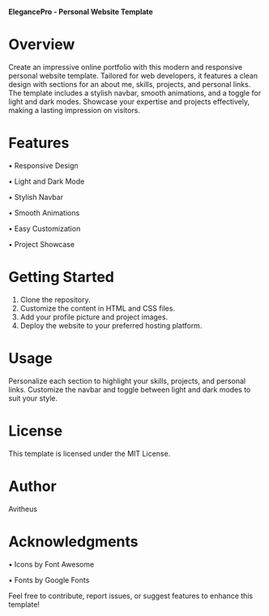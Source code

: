**ElegancePro - Personal Website Template**

# Overview

Create an impressive online portfolio with this modern and responsive personal website template. Tailored for web developers, it features a clean design with sections for an about me, skills, projects, and personal links. The template includes a stylish navbar, smooth animations, and a toggle for light and dark modes. Showcase your expertise and projects effectively, making a lasting impression on visitors.

# Features

• Responsive Design

• Light and Dark Mode

• Stylish Navbar

• Smooth Animations

• Easy Customization

• Project Showcase

# Getting Started

1. Clone the repository.
2. Customize the content in HTML and CSS files.
3. Add your profile picture and project images.
4. Deploy the website to your preferred hosting platform.

# Usage

Personalize each section to highlight your skills, projects, and personal links. Customize the navbar and toggle between light and dark modes to suit your style.

# License

This template is licensed under the MIT License.

# Author

Avitheus

# Acknowledgments

• Icons by Font Awesome

• Fonts by Google Fonts

Feel free to contribute, report issues, or suggest features to enhance this template!
